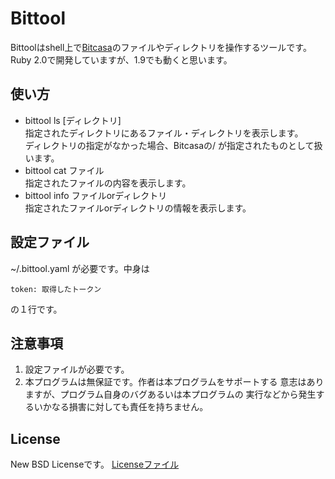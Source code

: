 Bittool
=======

Bittoolはshell上で[Bitcasa](http://l.bitcasa.com/0CPI0V.V)のファイルやディレクトリを操作するツールです。
Ruby 2.0で開発していますが、1.9でも動くと思います。

使い方
-
* bittool ls [ディレクトリ]  
  指定されたディレクトリにあるファイル・ディレクトリを表示します。  
  ディレクトリの指定がなかった場合、Bitcasaの/ が指定されたものとして扱います。
* bittool cat ファイル  
  指定されたファイルの内容を表示します。
* bittool info ファイルorディレクトリ  
  指定されたファイルorディレクトリの情報を表示します。

設定ファイル
--
~/.bittool.yaml が必要です。中身は

<code>token: 取得したトークン</code>

の１行です。

注意事項
--
1. 設定ファイルが必要です。
2. 本プログラムは無保証です。作者は本プログラムをサポートする 意志はありますが、プログラム自身のバグあるいは本プログラムの 実行などから発生するいかなる損害に対しても責任を持ちません。

License
--
New BSD Licenseです。
[Licenseファイル](LICENSE)
